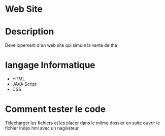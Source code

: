 # Web Site

# Description 

Devellopement d'un web site qui simule la vente de thé 

# langage Informatique 
- HTML
- JAVA Script 
- CSS

# Comment tester le code 

Télecharger les fichiers et les placer dans le même dossier en suite ouvrir le fichier index.hml avec un nagivateur 
